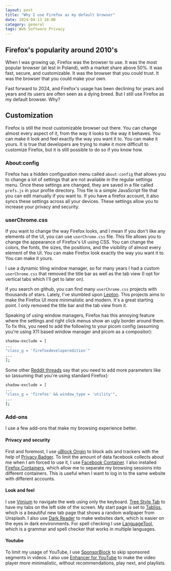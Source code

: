 ```yaml
---
layout: post
title: "Why I use Firefox as my default browser"
date: 2024-04-13 18:00
category: general
tags: Web Software Privacy
---
```


## Firefox's popularity around 2010's

When I was growing up, Firefox was the browser to use. It was the most popular
browser (at lest in Poland), with a market share above 50%. It was fast, secure,
and customizable. It was the browser that you could trust. It was the browser
that you could make your own.

Fast forward to 2024, and Firefox's usage has been declining for years and years
and its users are often seen as a dying breed. But I still use Firefox as my
default browser. Why?

## Customization

Firefox is still the most customizable browser out there. You can change almost
every aspect of it, from the way it looks to the way it behaves. You can make it
look and feel exactly the way you want it to. You can make it yours. It is true
that developers are trying to make it more difficult to customize Firefox, but
it is still possible to do so if you know how.

### About:config

Firefox has a hidden configuration menu called `about:config` that allows you to
change a lot of settings that are not available in the regular settings menu.
Once these settings are changed, they are saved in a file called `prefs.js` in
your profile directory. This file is a simple JavaScript file that you can edit
manually if you want to. If you have a firefox account, it also syncs these
settings across all your devices. These settings allow you to increase your
privacy and security.

### userChrome.css

If you want to change the way Firefox looks, and I mean if you don't like any
elements of the UI, you can use `userChrome.css` file. This file allows you to
change the appearance of Firefox's UI using CSS. You can change the colors, the
fonts, the sizes, the positions, and the visibility of almost every element of
the UI. You can make Firefox look exactly the way you want it to. You can make
it yours.

I use a dynamic tiling window manager, so for many years I had a custom
`userChrome.css` that removed the title bar as well as the tab view (I opt for
vertical tabs which I'll get to later on).

If you search on github, you can find many `userChrome.css` projects with
thousands of stars. Lately, I've stumbled upon [Lepton][1]. This projects aims to make
the Firefox UI more minimalistic and modern. It's a great starting point. I only
removed the title bar and the tab view from it.

Speaking of using window managers, Firefox has this annoying feature where the
settings and right click menus show an ugly border around them. To fix this, you
need to add the following to your picom config (assuming you're using X11 based
window manager and picom as a compositor):

```bash
shadow-exclude = [
...
"class_g = 'firefoxdeveloperedition'"
...
];
```

Some other [Reddit threads][2] say that you need to add more parameters like so
(assuming that you're using standard Firefox):

```bash
shadow-exclude = [
...
"class_g = 'firefox' && window_type = 'utility'",
...
];
```

### Add-ons

I use a few add-ons that make my browsing experience better.

#### Privacy and security

First and foremost, I use [uBlock Origin][3] to block ads and trackers with the
help of [Privacy Badger][4]. To limit the amount of data facebook collects about
me when I am forced to use it, I use [Facebook Container][5]. I also installed
[Firefox Containers][6], which allow me to separate my browsing sessions into
different containers. This is useful when I want to log in to the same website
with different accounts.

#### Look and feel

I use [Vimium][7] to navigate the web using only the keyboard.
[Tree Style Tab][8] to have my tabs on the left side of the screen. My start page
is set to [Tabliss][9], which is a beautiful new tab page that shows a random
wallpaper from Unsplash. I also use [Dark Reader][10] to make websites dark,
which is easier on the eyes in dark environments. For spell checking I use
[LanguageTool][11], which is a grammar and spell checker that works in multiple
languages.

#### Youtube

 To limit my usage of YouTube, I use [SponsorBlock][12] to skip sponsored
segments in videos. I also use [Enhancer for YouTube][13] to make the video player
more minimalistic, without recommendations, play next, and playlists.

[1]: <https://github.com/black7375/Firefox-UI-Fix>
[2]: <https://www.reddit.com/r/FirefoxCSS/comments/nr5mqb/comment/h0enxnf/?utm_source=share&utm_medium=web3x&utm_name=web3xcss&utm_term=1&utm_content=share_button>
[3]: <https://addons.mozilla.org/en-US/firefox/addon/ublock-origin/>
[4]: <https://addons.mozilla.org/en-US/firefox/addon/privacy-badger17/>
[5]: <https://addons.mozilla.org/en-US/firefox/addon/facebook-container/>
[6]: <https://addons.mozilla.org/en-US/firefox/addon/multi-account-containers/>
[7]: <https://addons.mozilla.org/en-US/firefox/addon/vimium-ff/>
[8]: <https://addons.mozilla.org/en-US/firefox/addon/tree-style-tab/>
[9]: <https://addons.mozilla.org/en-US/firefox/addon/tabliss/>
[10]: <https://addons.mozilla.org/en-US/firefox/addon/darkreader/>
[11]: <https://addons.mozilla.org/en-US/firefox/addon/languagetool/>
[12]: <https://addons.mozilla.org/en-US/firefox/addon/sponsorblock/>
[13]: <https://addons.mozilla.org/en-US/firefox/addon/enhancer-for-youtube/>
